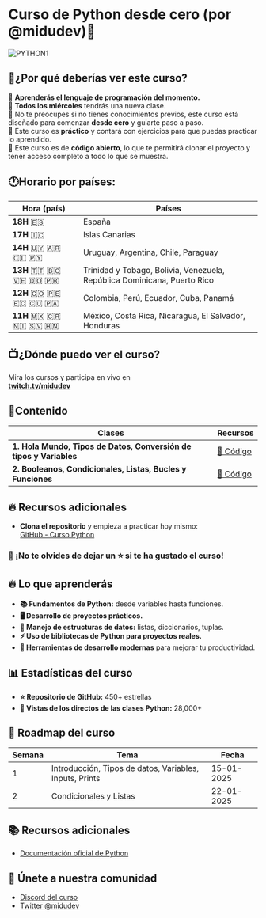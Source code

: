# Curso de Python desde cero (por @midudev)🐍

![PYTHON1](https://github.com/user-attachments/assets/284de8a1-4cb2-4120-bbe4-227a71fd65c0)

## 🤔¿Por qué deberías ver este curso?

🔹 **Aprenderás el lenguaje de programación del momento.**<br />
🔹 **Todos los miércoles** tendrás una nueva clase.<br />
🔹 No te preocupes si no tienes conocimientos previos, este curso está diseñado para comenzar **desde cero** y guiarte paso a paso.<br />
🔹 Este curso es **práctico** y contará con ejercicios para que puedas practicar lo aprendido.<br />
🔹 Este curso es de **código abierto**, lo que te permitirá clonar el proyecto y tener acceso completo a todo lo que se muestra.<br />

## 🕐Horario por países:

| Hora (país)     | Países                                      |
|-----------------|---------------------------------------------|
| **18H** 🇪🇸    | España                                      |
| **17H** 🇮🇨    | Islas Canarias                              |
| **14H** 🇺🇾 🇦🇷 🇨🇱 🇵🇾 | Uruguay, Argentina, Chile, Paraguay   |
| **13H** 🇹🇹 🇧🇴 🇻🇪 🇩🇴 🇵🇷 | Trinidad y Tobago, Bolivia, Venezuela, República Dominicana, Puerto Rico |
| **12H** 🇨🇴 🇵🇪 🇪🇨 🇨🇺 🇵🇦 | Colombia, Perú, Ecuador, Cuba, Panamá |
| **11H** 🇲🇽 🇨🇷 🇳🇮 🇸🇻 🇭🇳 | México, Costa Rica, Nicaragua, El Salvador, Honduras |

## 📺¿Dónde puedo ver el curso? 
Mira los cursos y participa en vivo en  
[**twitch.tv/midudev**](https://twitch.tv/midudev)  

## 📄Contenido

| **Clases**                                                   | **Recursos**                                                                                       |
|--------------------------------------------------------------|----------------------------------------------------------------------------------------------------|
| **1. Hola Mundo, Tipos de Datos, Conversión de tipos y Variables** | [📂 Código](https://github.com/midudev/curso-python/tree/main/01_basic) | [▶️ Vídeo](https://www.twitch.tv/videos/2354087841) |
| **2. Booleanos, Condicionales, Listas, Bucles y Funciones** | [📂 Código](https://github.com/midudev/curso-python/tree/main/02_flow_control) |  [▶️ Vídeo](https://www.twitch.tv/videos/2360535344) |

## 🔥 **Recursos adicionales**

- **Clona el repositorio** y empieza a practicar hoy mismo:  
  [GitHub - Curso Python](https://github.com/midudev/curso-python)

### 🐍 ¡No te olvides de dejar un ⭐ si te ha gustado el curso!

## 🔥 **Lo que aprenderás**
- **📚 Fundamentos de Python:** desde variables hasta funciones.
- **🖥️ Desarrollo de proyectos prácticos.**
- **🚀 Manejo de estructuras de datos:** listas, diccionarios, tuplas.
- **⚡ Uso de bibliotecas de Python para proyectos reales.**
- **🔧 Herramientas de desarrollo modernas** para mejorar tu productividad.

## 📊 Estadísticas del curso
- **⭐ Repositorio de GitHub:** 450+ estrellas
- **🎥 Vistas de los directos de las clases Python:** 28,000+

## 🚀 Roadmap del curso
| Semana | Tema                                    | Fecha   |
|--------|-----------------------------------------|------------------|
| 1      | Introducción, Tipos de datos, Variables, Inputs, Prints   | 15-01-2025    |
| 2      | Condicionales y Listas                 |   22-01-2025     |

## 📚 Recursos adicionales
- [Documentación oficial de Python](https://www.python.org/doc/)

## 🔗 Únete a nuestra comunidad
- [Discord del curso](https://discord.gg/midudev) 
- [Twitter @midudev](https://twitter.com/midudev)